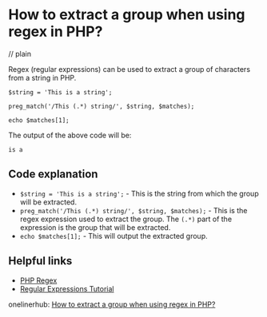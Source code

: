 # How to extract a group when using regex in PHP?
// plain

Regex (regular expressions) can be used to extract a group of characters from a string in PHP.

```
$string = 'This is a string';

preg_match('/This (.*) string/', $string, $matches);

echo $matches[1];
```

The output of the above code will be:

```
is a
```

## Code explanation


- `$string = 'This is a string';` - This is the string from which the group will be extracted.
- `preg_match('/This (.*) string/', $string, $matches);` - This is the regex expression used to extract the group. The `(.*)` part of the expression is the group that will be extracted.
- `echo $matches[1];` - This will output the extracted group.

## Helpful links

- [PHP Regex](https://www.php.net/manual/en/book.pcre.php)
- [Regular Expressions Tutorial](https://www.regular-expressions.info/tutorial.html)

onelinerhub: [How to extract a group when using regex in PHP?](https://onelinerhub.com/php-regex/how-to-extract-a-group-when-using-regex-in-php)